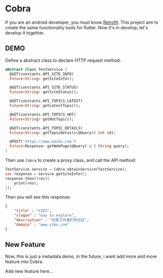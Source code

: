 Cobra
=====

If you are an android developer, you must know [Retrofit][1]. This project aim to create the same functionality tools for flutter. Now it's in develop, let's develop it together.

## DEMO

Define a abstract class to declare HTTP request method:

```dart
abstract class TestService {
  @GET(constants.API_SITE_INFO)
  Future<String> getSiteInfo();

  @GET(constants.API_SITE_STATUS)
  Future<String> getSiteStatus();

  @GET(constants.API_TOPICS_LATEST)
  Future<String> getLatestTopic();

  @GET(constants.API_TOPICS_HOT)
  Future<String> getHotTopic();

  @GET(constants.API_TOPIC_DETAILS)
  Future<String> getTopicDetails(@Query() int id);

  @POST('https://www.baidu.com')
  Future<Response> getWebPage(@Query('q') String query);
}
```

Then use ```Cobra``` to create a proxy class, and call the API method:

```dart
TestService service = Cobra.obtainService(TestService);
var response = service.getSiteInfo();
response.then((res){
    print(res);
});
```

Then you will see this response:

```json
{
    "title" : "V2EX",
    "slogan" : "way to explore",
    "description" : "创意工作者们的社区",
    "domain" : "www.v2ex.com"
}
```

## New Feature

Now, this is just a metadata demo, in the future, i want add more and more feature into Cobra.

Add new feature here...

[1]: https://github.com/square/retrofit
